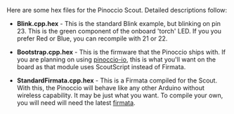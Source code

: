 Here are some hex files for the Pinoccio Scout. Detailed descriptions follow:

- **Blink.cpp.hex** - This is the standard Blink example, but blinking on pin 23. This is the green component of the onboard 'torch' LED. If you you prefer Red or Blue, you can recompile with 21 or 22.

- **Bootstrap.cpp.hex** - This is the firmware that the Pinoccio ships with. If you are planning on using [pinoccio-io](https://github.com/soldair/pinoccio-io), this is what you'll want on the board as that module uses ScoutScript instead of Firmata.

- **StandardFirmata.cpp.hex** - This is a Firmata compiled for the Scout. With this, the Pinoccio will behave like any other Arduino without wireless capability. It may be just what you want. To compile your own, you will need will need the latest [firmata](https://github.com/firmata/arduino).